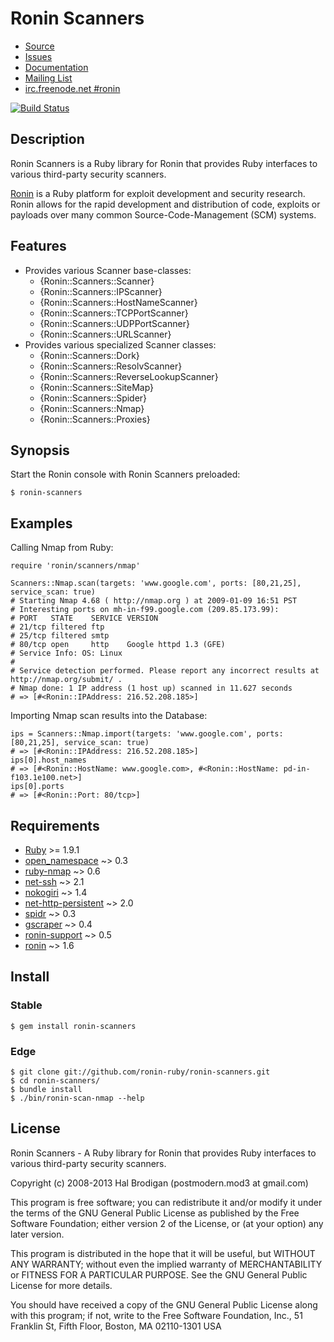 # Ronin Scanners

* [Source](https://github.com/ronin-ruby/ronin-scanners)
* [Issues](https://github.com/ronin-ruby/ronin-scanners/issues)
* [Documentation](http://rubydoc.info/github/ronin-ruby/ronin-scanners/frames)
* [Mailing List](https://groups.google.com/group/ronin-ruby)
* [irc.freenode.net #ronin](http://ronin-ruby.github.com/irc/)

[![Build Status](https://secure.travis-ci.org/ronin-ruby/ronin-scanners.png?branch=master)](https://travis-ci.org/ronin-ruby/ronin-scanners)

## Description

Ronin Scanners is a Ruby library for Ronin that provides Ruby interfaces to
various third-party security scanners.

[Ronin] is a Ruby platform for exploit development and security research.
Ronin allows for the rapid development and distribution of code, exploits
or payloads over many common Source-Code-Management (SCM) systems.

## Features

* Provides various Scanner base-classes:
  * {Ronin::Scanners::Scanner}
  * {Ronin::Scanners::IPScanner}
  * {Ronin::Scanners::HostNameScanner}
  * {Ronin::Scanners::TCPPortScanner}
  * {Ronin::Scanners::UDPPortScanner}
  * {Ronin::Scanners::URLScanner}
* Provides various specialized Scanner classes:
  * {Ronin::Scanners::Dork}
  * {Ronin::Scanners::ResolvScanner}
  * {Ronin::Scanners::ReverseLookupScanner}
  * {Ronin::Scanners::SiteMap}
  * {Ronin::Scanners::Spider}
  * {Ronin::Scanners::Nmap}
  * {Ronin::Scanners::Proxies}

## Synopsis

Start the Ronin console with Ronin Scanners preloaded:

    $ ronin-scanners

## Examples

Calling Nmap from Ruby:

    require 'ronin/scanners/nmap'
  
    Scanners::Nmap.scan(targets: 'www.google.com', ports: [80,21,25], service_scan: true)
    # Starting Nmap 4.68 ( http://nmap.org ) at 2009-01-09 16:51 PST
    # Interesting ports on mh-in-f99.google.com (209.85.173.99):
    # PORT   STATE    SERVICE VERSION
    # 21/tcp filtered ftp
    # 25/tcp filtered smtp
    # 80/tcp open     http    Google httpd 1.3 (GFE)
    # Service Info: OS: Linux
    #
    # Service detection performed. Please report any incorrect results at http://nmap.org/submit/ .
    # Nmap done: 1 IP address (1 host up) scanned in 11.627 seconds
    # => [#<Ronin::IPAddress: 216.52.208.185>]

Importing Nmap scan results into the Database:

    ips = Scanners::Nmap.import(targets: 'www.google.com', ports: [80,21,25], service_scan: true)
    # => [#<Ronin::IPAddress: 216.52.208.185>]
    ips[0].host_names
    # => [#<Ronin::HostName: www.google.com>, #<Ronin::HostName: pd-in-f103.1e100.net>]
    ips[0].ports
    # => [#<Ronin::Port: 80/tcp>]

## Requirements

* [Ruby] >= 1.9.1
* [open_namespace] ~> 0.3
* [ruby-nmap] ~> 0.6
* [net-ssh] ~> 2.1
* [nokogiri] ~> 1.4
* [net-http-persistent] ~> 2.0
* [spidr] ~> 0.3
* [gscraper] ~> 0.4
* [ronin-support] ~> 0.5
* [ronin] ~> 1.6

## Install

### Stable

    $ gem install ronin-scanners

### Edge

    $ git clone git://github.com/ronin-ruby/ronin-scanners.git
    $ cd ronin-scanners/
    $ bundle install
    $ ./bin/ronin-scan-nmap --help

## License

Ronin Scanners - A Ruby library for Ronin that provides Ruby interfaces to
various third-party security scanners.

Copyright (c) 2008-2013 Hal Brodigan (postmodern.mod3 at gmail.com)

This program is free software; you can redistribute it and/or modify
it under the terms of the GNU General Public License as published by
the Free Software Foundation; either version 2 of the License, or
(at your option) any later version.

This program is distributed in the hope that it will be useful,
but WITHOUT ANY WARRANTY; without even the implied warranty of
MERCHANTABILITY or FITNESS FOR A PARTICULAR PURPOSE.  See the
GNU General Public License for more details.

You should have received a copy of the GNU General Public License
along with this program; if not, write to the Free Software
Foundation, Inc., 51 Franklin St, Fifth Floor, Boston, MA  02110-1301  USA

[Ruby]: http://www.ruby-lang.org
[Ronin]: http://ronin-ruby.github.com/

[open_namespace]: https://github.com/postmodern/open_namespace#readme
[ruby-nmap]: https://github.com/sophsec/ruby-nmap#readme
[net-ssh]: https://github.com/net-ssh/net-ssh#readme
[nokogiri]: https://github.com/tenderlove/nokogiri#readme
[net-http-persistent]: http://docs.seattlerb.org/net-http-persistent
[spidr]: https://github.com/postmodern/spidr#readme
[gscraper]: https://github.com/postmodern/gscraper#readme
[ronin-support]: https://github.com/ronin-ruby/ronin-support#readme
[ronin]: https://github.com/ronin-ruby/ronin#readme
